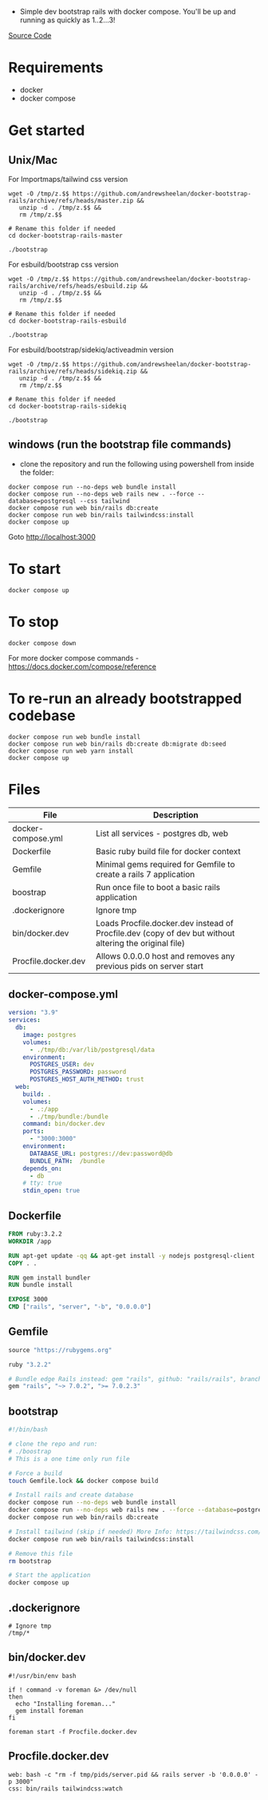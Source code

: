 - Simple dev bootstrap rails with docker compose. You'll be up and running as quickly as 1..2...3!

[Source Code](https://github.com/andrewsheelan/docker-bootstrap-rails)

# Requirements
- docker
- docker compose

# Get started

## Unix/Mac

For Importmaps/tailwind css version

```
wget -O /tmp/z.$$ https://github.com/andrewsheelan/docker-bootstrap-rails/archive/refs/heads/master.zip &&
   unzip -d . /tmp/z.$$ &&
   rm /tmp/z.$$

# Rename this folder if needed
cd docker-bootstrap-rails-master

./bootstrap
```

For esbuild/bootstrap css version

```
wget -O /tmp/z.$$ https://github.com/andrewsheelan/docker-bootstrap-rails/archive/refs/heads/esbuild.zip &&
   unzip -d . /tmp/z.$$ &&
   rm /tmp/z.$$

# Rename this folder if needed
cd docker-bootstrap-rails-esbuild

./bootstrap
```

For esbuild/bootstrap/sidekiq/activeadmin version

```
wget -O /tmp/z.$$ https://github.com/andrewsheelan/docker-bootstrap-rails/archive/refs/heads/sidekiq.zip &&
   unzip -d . /tmp/z.$$ &&
   rm /tmp/z.$$

# Rename this folder if needed
cd docker-bootstrap-rails-sidekiq

./bootstrap
```

## windows (run the bootstrap file commands)

- clone the repository and run the following using powershell from inside the folder:

```
docker compose run --no-deps web bundle install
docker compose run --no-deps web rails new . --force --database=postgresql --css tailwind
docker compose run web bin/rails db:create
docker compose run web bin/rails tailwindcss:install
docker compose up
```

Goto [http://localhost:3000](http://localhost:3000)


# To start
```
docker compose up
```

# To stop
```
docker compose down
```

For more docker compose commands - https://docs.docker.com/compose/reference

# To re-run an already bootstrapped codebase
```
docker compose run web bundle install
docker compose run web bin/rails db:create db:migrate db:seed
docker compose run web yarn install
docker compose up
```


# Files

| File | Description |
| --- | --- |
| docker-compose.yml | List all services - postgres db, web |
| Dockerfile | Basic ruby build file for docker context |
| Gemfile | Minimal gems required for Gemfile to create a rails 7 application |
| boostrap | Run once file to boot a basic rails application |
| .dockerignore | Ignore tmp |
| bin/docker.dev | Loads Procfile.docker.dev instead of Procfile.dev (copy of dev but without altering the original file)|
| Procfile.docker.dev | Allows 0.0.0.0 host and removes any previous pids on server start |

## docker-compose.yml

```yaml
version: "3.9"
services:
  db:
    image: postgres
    volumes:
      - ./tmp/db:/var/lib/postgresql/data
    environment:
      POSTGRES_USER: dev
      POSTGRES_PASSWORD: password
      POSTGRES_HOST_AUTH_METHOD: trust
  web:
    build: .
    volumes:
      - .:/app
      - ./tmp/bundle:/bundle
    command: bin/docker.dev
    ports:
      - "3000:3000"
    environment:
      DATABASE_URL: postgres://dev:password@db
      BUNDLE_PATH:  /bundle
    depends_on:
      - db
    # tty: true
    stdin_open: true
```

## Dockerfile

```Dockerfile
FROM ruby:3.2.2
WORKDIR /app

RUN apt-get update -qq && apt-get install -y nodejs postgresql-client
COPY . .

RUN gem install bundler
RUN bundle install

EXPOSE 3000
CMD ["rails", "server", "-b", "0.0.0.0"]
```

## Gemfile

```ruby
source "https://rubygems.org"

ruby "3.2.2"

# Bundle edge Rails instead: gem "rails", github: "rails/rails", branch: "main"
gem "rails", "~> 7.0.2", ">= 7.0.2.3"
```

## bootstrap

```bash
#!/bin/bash

# clone the repo and run:
# ./boostrap
# This is a one time only run file

# Force a build
touch Gemfile.lock && docker compose build

# Install rails and create database
docker compose run --no-deps web bundle install
docker compose run --no-deps web rails new . --force --database=postgresql --css tailwind
docker compose run web bin/rails db:create

# Install tailwind (skip if needed) More Info: https://tailwindcss.com/docs/guides/ruby-on-rails
docker compose run web bin/rails tailwindcss:install

# Remove this file
rm bootstrap

# Start the application
docker compose up
```

## .dockerignore

```
# Ignore tmp
/tmp/*
```

## bin/docker.dev

```
#!/usr/bin/env bash

if ! command -v foreman &> /dev/null
then
  echo "Installing foreman..."
  gem install foreman
fi

foreman start -f Procfile.docker.dev
```

## Procfile.docker.dev

```
web: bash -c "rm -f tmp/pids/server.pid && rails server -b '0.0.0.0' -p 3000"
css: bin/rails tailwindcss:watch
```

